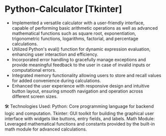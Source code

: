 # Python-Calculator [Tkinter]

- Implemented a versatile calculator with a user-friendly interface, capable of performing basic arithmetic operations as well as advanced mathematical functions such as square root, exponentiation, trigonometric functions, logarithms, factorial, and percentage calculations.
- Utilized Python's eval() function for dynamic expression evaluation, enhancing user interaction and efficiency.
- Incorporated error handling to gracefully manage exceptions and provide meaningful feedback to the user in case of invalid inputs or computational errors.
- Integrated memory functionality allowing users to store and recall values for added convenience during calculations.
- Enhanced the user experience with responsive design and intuitive button layout, ensuring smooth navigation and operation across different screen sizes.

🛠️ Technologies Used:
Python: Core programming language for backend logic and computation.
Tkinter: GUI toolkit for building the graphical user interface with widgets like buttons, entry fields, and labels.
Math Module: Leveraged mathematical functions and constants provided by the built-in math module for advanced calculations.
